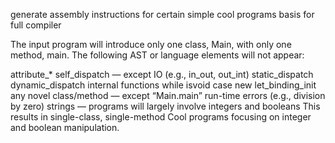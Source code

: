 generate assembly instructions for certain simple cool programs
basis for full compiler

The input program will introduce only one class, Main, with only one method, main. The following AST or language elements will not appear:

attribute_*
self_dispatch — except IO (e.g., in_out, out_int)
static_dispatch
dynamic_dispatch
internal functions
while
isvoid
case
new
let_binding_init
any novel class/method — except “Main.main”
run-time errors (e.g., division by zero)
strings — programs will largely involve integers and booleans
This results in single-class, single-method Cool programs focusing on integer and boolean manipulation.

